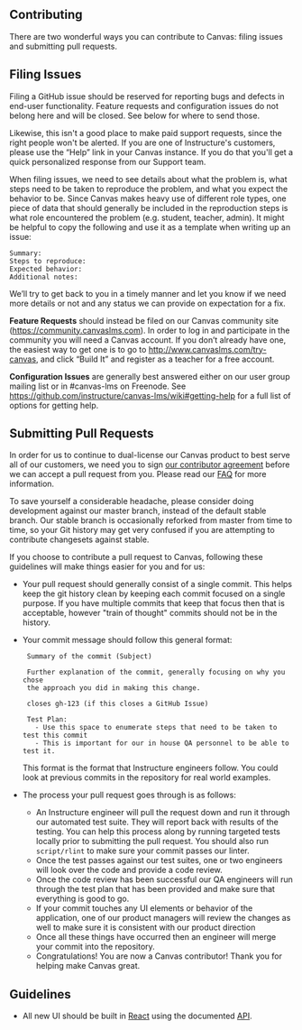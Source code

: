 Contributing
-----------

There are two wonderful ways you can contribute to Canvas: filing issues and
submitting pull requests.

## Filing Issues

Filing a GitHub issue should be reserved for reporting bugs and defects in end-user functionality.
Feature requests and configuration issues do not belong here and will be closed.
See below for where to send those.

Likewise, this isn't a good place to make paid support requests, since the right people won't be alerted.
If you are one of Instructure's customers, please use the “Help” link in your Canvas instance.
If you do that you'll get a quick personalized response from our Support team.

When filing issues, we need to see details about what the problem is, what steps need to
be taken to reproduce the problem, and what you expect the behavior to be.
Since Canvas makes heavy use of different role types, one piece of data that should generally be included
in the reproduction steps is what role encountered the problem (e.g. student, teacher, admin).
It might be helpful to copy the following and use it as a template when writing up an issue:

```
Summary:
Steps to reproduce:
Expected behavior:
Additional notes:
```

We’ll try to get back to you in a timely manner and let you know if we need more details or not
and any status we can provide on expectation for a fix.

**Feature Requests** should instead be filed on our Canvas community site (https://community.canvaslms.com).
In order to log in and participate in the community you will need a Canvas account.  If you don’t already have one,
the easiest way to get one is to go to http://www.canvaslms.com/try-canvas, and click “Build It” and register as a teacher for a free account.

**Configuration Issues** are generally best answered either on our user group mailing list or
in #canvas-lms on Freenode.  See https://github.com/instructure/canvas-lms/wiki#getting-help
for a full list of options for getting help.

## Submitting Pull Requests

In order for us to continue to dual-license our Canvas product to best serve all
of our customers, we need you to sign [our contributor agreement](https://github.com/instructure/canvas-lms/wiki/ica.pdf)
before we can accept a pull request from you. Please read our [FAQ](https://github.com/instructure/canvas-lms/wiki/FAQ)
for more information.

To save yourself a considerable headache, please consider doing development against
our master branch, instead of the default stable branch. Our stable branch is
occasionally reforked from master from time to time, so your Git history may get
very confused if you are attempting to contribute changesets against stable.

If you choose to contribute a pull request to Canvas, following these guidelines will make things easier
for you and for us:

 - Your pull request should generally consist of a single commit.  This helps keep the git history clean
   by keeping each commit focused on a single purpose.  If you have multiple commits that keep that focus
   then that is acceptable, however "train of thought" commits should not be in the history.
 - Your commit message should follow this general format:

   ```
    Summary of the commit (Subject)

    Further explanation of the commit, generally focusing on why you chose
    the approach you did in making this change.

    closes gh-123 (if this closes a GitHub Issue)

    Test Plan:
      - Use this space to enumerate steps that need to be taken to test this commit
      - This is important for our in house QA personnel to be able to test it.
   ```

   This format is the format that Instructure engineers follow.  You could look at previous commits in the
   repository for real world examples.
 - The process your pull request goes through is as follows:
    - An Instructure engineer will pull the request down and run it through our automated test suite.
      They will report back with results of the testing.  You can help this process along by running targeted
      tests locally prior to submitting the pull request.  You should also run `script/rlint` to make sure
      your commit passes our linter.
    - Once the test passes against our test suites, one or two engineers will look over the code and provide
      a code review.
    - Once the code review has been successful our QA engineers will run through the test plan that has
      been provided and make sure that everything is good to go.
    - If your commit touches any UI elements or behavior of the application, one of our product managers
      will review the changes as well to make sure it is consistent with our product direction
    - Once all these things have occurred then an engineer will merge your commit into the repository.
    - Congratulations! You are now a Canvas contributor!  Thank you for helping make Canvas great.

Guidelines
----------

- All new UI should be built in [React](https://github.com/instructure/canvas-lms/tree/stable/app/jsx) using the documented [API](https://canvas.instructure.com/doc/api/).
